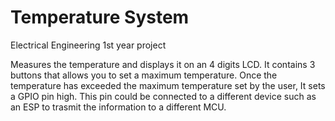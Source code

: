 # Temperature System

Electrical Engineering 1st year project


Measures the temperature and displays it on an 4 digits LCD. It contains 3 buttons that allows you to set a maximum temperature. Once the temperature has exceeded the maximum temperature set by the user, It sets a GPIO pin high. This pin could be connected to a different device such as an ESP to trasmit the information to a different MCU.


